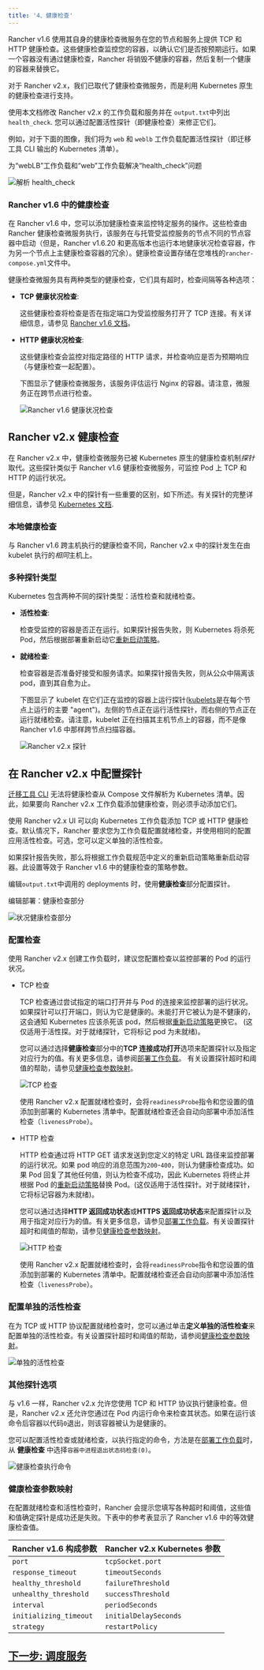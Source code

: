 ```yaml
---
title: '4、健康检查'
---
```


Rancher v1.6 使用其自身的健康检查微服务在您的节点和服务上提供 TCP 和 HTTP 健康检查。这些健康检查监控您的容器，以确认它们是否按预期运行。如果一个容器没有通过健康检查，Rancher 将销毁不健康的容器，然后复制一个健康的容器来替换它。

对于 Rancher v2.x，我们已取代了健康检查微服务，而是利用 Kubernetes 原生的健康检查进行支持。

使用本文档修改 Rancher v2.x 的工作负载和服务并在 `output.txt`中列出`health_check`. 您可以通过配置活性探针（即健康检查）来修正它们。

例如，对于下面的图像，我们将为 `web` 和 `weblb` 工作负载配置活性探针（即迁移工具 CLI 输出的 Kubernetes 清单）。

<figcaption>
为“webLB”工作负载和“web”工作负载解决“health_check”问题
</figcaption>

![解析 health_check](/img/rancher/resolve-health-checks.png)

### Rancher v1.6 中的健康检查

在 Rancher v1.6 中，您可以添加健康检查来监控特定服务的操作。这些检查由 Rancher 健康检查微服务执行，该服务在与托管受监控服务的节点不同的节点容器中启动（但是，Rancher v1.6.20 和更高版本也运行本地健康状况检查容器，作为另一个节点上主健康检查容器的冗余）。健康检查设置存储在您堆栈的`rancher-compose.yml`文件中。

健康检查微服务具有两种类型的健康检查，它们具有超时，检查间隔等各种选项：

- **TCP 健康状况检查**:

  这些健康检查将检查是否在指定端口为受监控服务打开了 TCP 连接。有关详细信息，请参见 [Rancher v1.6 文档](https://docs.rancher.com/docs/rancher/v1.6/en/cattle/health-checks/)。

- **HTTP 健康状况检查**:

  这些健康检查会监控对指定路径的 HTTP 请求，并检查响应是否为预期响应（与健康检查一起配置）。

  下图显示了健康检查微服务，该服务评估运行 Nginx 的容器。请注意，微服务正在跨节点进行检查。

  ![Rancher v1.6 健康状况检查](/img/rancher/healthcheck.svg)

## Rancher v2.x 健康检查

在 Rancher v2.x 中，健康检查微服务已被 Kubernetes 原生的健康检查机制*探针*取代。这些探针类似于 Rancher v1.6 健康检查微服务，可监控 Pod 上 TCP 和 HTTP 的运行状况。

但是，Rancher v2.x 中的探针有一些重要的区别，如下所述。有关探针的完整详细信息，请参见 [Kubernetes 文档](https://kubernetes.io/docs/tasks/configure-pod-container/configure-liveness-readiness-probes/#configure-probes).

### 本地健康检查

与 Rancher v1.6 跨主机执行的健康检查不同，Rancher v2.x 中的探针发生在由 kubelet 执行的*相同*主机上。

### 多种探针类型

Kubernetes 包含两种不同的探针类型：活性检查和就绪检查。

- **活性检查**:

  检查受监控的容器是否正在运行。如果探针报告失败，则 Kubernetes 将杀死 Pod，然后根据部署重新启动它[重新启动策略](https://kubernetes.io/docs/concepts/workloads/pods/pod-lifecycle/#restart-policy)。

- **就绪检查**:

  检查容器是否准备好接受和服务请求。如果探针报告失败，则从公众中隔离该 pod，直到其自愈为止。

  下图显示了 kubelet 在它们正在监控的容器上运行探针([kubelets](https://kubernetes.io/docs/reference/command-line-tools-reference/kubelet/)是在每个节点上运行的主要 "agent")。左侧的节点正在运行活性探针，而右侧的节点正在运行就绪检查。请注意，kubelet 正在扫描其主机节点上的容器，而不是像 Rancher v1.6 中那样跨节点扫描容器。

  ![Rancher v2.x 探针](/img/rancher/probes.svg)

## 在 Rancher v2.x 中配置探针

[迁移工具 CLI](/docs/v1.6-migration/run-migration-tool/_index) 无法将健康检查从 Compose 文件解析为 Kubernetes 清单。因此，如果要向 Rancher v2.x 工作负载添加健康检查，则必须手动添加它们。

使用 Rancher v2.x UI 可以向 Kubernetes 工作负载添加 TCP 或 HTTP 健康检查。默认情况下，Rancher 要求您为工作负载配置就绪检查，并使用相同的配置应用活性检查。可选，您可以定义单独的活性检查。

如果探针报告失败，那么将根据工作负载规范中定义的重新启动策略重新启动容器。此设置等效于 Rancher v1.6 中的健康检查的策略参数。

编辑`output.txt`中调用的 deployments 时，使用**健康检查**部分配置探针。

<figcaption>编辑部署：健康检查部分</figcaption>

![状况健康检查部分](/img/rancher/health-check-section.png)

### 配置检查

使用 Rancher v2.x 创建工作负载时，建议您配置检查以监控部署的 Pod 的运行状况。

- TCP 检查

  TCP 检查通过尝试指定的端口打开并与 Pod 的连接来监控部署的运行状况。如果探针可以打开端口，则认为它是健康的。未能打开它被认为是不健康的，这会通知 Kubernetes 应该杀死该 pod，然后根据[重新启动策略](https://kubernetes.io/docs/concepts/workloads/pods/pod-lifecycle/#restart-policy)更换它。 (这仅适用于活性探。对于就绪探针，它将标记 pod 为未就绪)。

  您可以通过选择**健康检查**部分中的**TCP 连接成功打开**选项来配置探针以及指定对应行为的值。有关更多信息，请参阅[部署工作负载](/docs/k8s-in-rancher/workloads/deploy-workloads/_index)。 有关设置探针超时和阈值的帮助，请参见[健康检查参数映射](#健康检查参数映射)。

  ![TCP 检查](/img/rancher/readiness-check-tcp.png)

  使用 Rancher v2.x 配置就绪检查时，会将`readinessProbe`指令和您设置的值添加到部署的 Kubernetes 清单中。配置就绪检查还会自动向部署中添加活性检查（`livenessProbe`）。

- HTTP 检查

  HTTP 检查通过将 HTTP GET 请求发送到您定义的特定 URL 路径来监控部署的运行状况。如果 pod 响应的消息范围为`200`-`400`，则认为健康检查成功。如果 Pod 回复了其他任何值，则认为检查不成功，因此 Kubernetes 将终止并根据 Pod 的[重新启动策略](https://kubernetes.io/docs/concepts/workloads/pods/pod-lifecycle/#restart-policy)替换 Pod。(这仅适用于活性探针。对于就绪探针，它将标记容器为未就绪)。

  您可以通过选择**HTTP 返回成功状态**或**HTTPS 返回成功状态**来配置探针以及用于指定对应行为的值。有关更多信息，请参见[部署工作负载](/docs/k8s-in-rancher/workloads/deploy-workloads/_index)。有关设置探针超时和阈值的帮助，请参见[健康检查参数映射](#健康检查参数映射)。

  ![HTTP 检查](/img/rancher/readiness-check-http.png)

  使用 Rancher v2.x 配置就绪检查时，会将`readinessProbe`指令和您设置的值添加到部署的 Kubernetes 清单中。配置就绪检查还会自动向部署中添加活性检查（`livenessProbe`）。

### 配置单独的活性检查

在为 TCP 或 HTTP 协议配置就绪检查时，您可以通过单击**定义单独的活性检查**来配置单独的活性检查。有关设置探针超时和阈值的帮助，请参阅[健康检查参数映射](#健康检查参数映射)。

![单独的活性检查](/img/rancher/separate-check.png)

### 其他探针选项

与 v1.6 一样，Rancher v2.x 允许您使用 TCP 和 HTTP 协议执行健康检查。但是，Rancher v2.x 还允许您通过在 Pod 内运行命令来检查其状态。如果在运行该命令后容器以代码`0`退出，则该容器被认为是健康的。

您可以配置活性检查或就绪检查，以执行指定的命令，方法是在[部署工作负载](/docs/k8s-in-rancher/workloads/deploy-workloads/_index)时，从 **健康检查** 中选择`容器中进程退出状态码检查(0)`。

![健康检查执行命令](/img/rancher/healthcheck-cmd-exec.png)

### 健康检查参数映射

在配置就绪检查和活性检查时，Rancher 会提示您填写各种超时和阈值，这些值和值确定探针是成功还是失败。下表中的参考表显示了 Rancher v1.6 中的等效健康检查值。

| Rancher v1.6 构成参数  | Rancher v2.x Kubernetes 参数 |
| ---------------------- | ---------------------------- |
| `port`                 | `tcpSocket.port`             |
| `response_timeout`     | `timeoutSeconds`             |
| `healthy_threshold`    | `failureThreshold`           |
| `unhealthy_threshold`  | `successThreshold`           |
| `interval`             | `periodSeconds`              |
| `initializing_timeout` | `initialDelaySeconds`        |
| `strategy`             | `restartPolicy`              |

## [下一步: 调度服务](/docs/v1.6-migration/schedule-workloads/_index)
